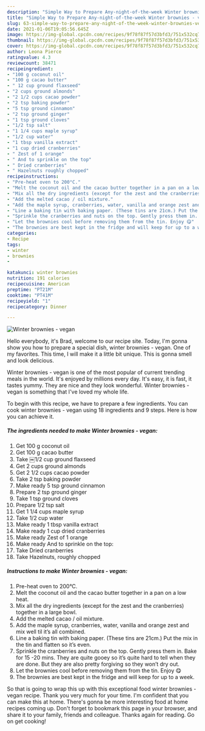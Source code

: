 ```yaml
---
description: "Simple Way to Prepare Any-night-of-the-week Winter brownies - vegan"
title: "Simple Way to Prepare Any-night-of-the-week Winter brownies - vegan"
slug: 63-simple-way-to-prepare-any-night-of-the-week-winter-brownies-vegan
date: 2021-01-06T19:05:56.645Z
image: https://img-global.cpcdn.com/recipes/9f78f87f57d3bfd3/751x532cq70/winter-brownies-vegan-recipe-main-photo.jpg
thumbnail: https://img-global.cpcdn.com/recipes/9f78f87f57d3bfd3/751x532cq70/winter-brownies-vegan-recipe-main-photo.jpg
cover: https://img-global.cpcdn.com/recipes/9f78f87f57d3bfd3/751x532cq70/winter-brownies-vegan-recipe-main-photo.jpg
author: Leona Pierce
ratingvalue: 4.3
reviewcount: 38471
recipeingredient:
- "100 g coconut oil"
- "100 g cacao butter"
- " 12 cup ground flaxseed"
- "2 cups ground almonds"
- "2 1/2 cups cacao powder"
- "2 tsp baking powder"
- "5 tsp ground cinnamon"
- "2 tsp ground ginger"
- "1 tsp ground cloves"
- "1/2 tsp salt"
- "1 1/4 cups maple syrup"
- "1/2 cup water"
- "1 tbsp vanilla extract"
- "1 cup dried cranberries"
- " Zest of 1 orange"
- " And to sprinkle on the top"
- " Dried cranberries"
- " Hazelnuts roughly chopped"
recipeinstructions:
- "Pre-heat oven to 200°C."
- "Melt the coconut oil and the cacao butter together in a pan on a low heat."
- "Mix all the dry ingredients (except for the zest and the cranberries) together in a large bowl."
- "Add the melted cacao / oil mixture."
- "Add the maple syrup, cranberries, water, vanilla and orange zest and mix well til it’s all combined."
- "Line a baking tin with baking paper. (These tins are 21cm.) Put the mix in the tin and flatten so it’s even."
- "Sprinkle the cranberries and nuts on the top. Gently press them in. Bake for 15 -20 mins. They are quite gooey so it’s quite hard to tell when they are done. But they are also pretty forgiving so they won’t dry out."
- "Let the brownies cool before removing them from the tin. Enjoy 😋"
- "The brownies are best kept in the fridge and will keep for up to a week."
categories:
- Recipe
tags:
- winter
- brownies
- 

katakunci: winter brownies  
nutrition: 191 calories
recipecuisine: American
preptime: "PT21M"
cooktime: "PT41M"
recipeyield: "1"
recipecategory: Dinner

---
```



![Winter brownies - vegan](https://img-global.cpcdn.com/recipes/9f78f87f57d3bfd3/751x532cq70/winter-brownies-vegan-recipe-main-photo.jpg)

Hello everybody, it's Brad, welcome to our recipe site. Today, I'm gonna show you how to prepare a special dish, winter brownies - vegan. One of my favorites. This time, I will make it a little bit unique. This is gonna smell and look delicious.



Winter brownies - vegan is one of the most popular of current trending meals in the world. It's enjoyed by millions every day. It's easy, it is fast, it tastes yummy. They are nice and they look wonderful. Winter brownies - vegan is something that I've loved my whole life.


To begin with this recipe, we have to prepare a few ingredients. You can cook winter brownies - vegan using 18 ingredients and 9 steps. Here is how you can achieve it.

<!--inarticleads1-->

##### The ingredients needed to make Winter brownies - vegan:

1. Get 100 g coconut oil
1. Get 100 g cacao butter
1. Take  ￼1/2 cup ground flaxseed
1. Get 2 cups ground almonds
1. Get 2 1/2 cups cacao powder
1. Take 2 tsp baking powder
1. Make ready 5 tsp ground cinnamon
1. Prepare 2 tsp ground ginger
1. Take 1 tsp ground cloves
1. Prepare 1/2 tsp salt
1. Get 1 1/4 cups maple syrup
1. Take 1/2 cup water
1. Make ready 1 tbsp vanilla extract
1. Make ready 1 cup dried cranberries
1. Make ready  Zest of 1 orange
1. Make ready  And to sprinkle on the top:
1. Take  Dried cranberries
1. Take  Hazelnuts, roughly chopped




<!--inarticleads2-->

##### Instructions to make Winter brownies - vegan:

1. Pre-heat oven to 200°C.
1. Melt the coconut oil and the cacao butter together in a pan on a low heat.
1. Mix all the dry ingredients (except for the zest and the cranberries) together in a large bowl.
1. Add the melted cacao / oil mixture.
1. Add the maple syrup, cranberries, water, vanilla and orange zest and mix well til it’s all combined.
1. Line a baking tin with baking paper. (These tins are 21cm.) Put the mix in the tin and flatten so it’s even.
1. Sprinkle the cranberries and nuts on the top. Gently press them in. Bake for 15 -20 mins. They are quite gooey so it’s quite hard to tell when they are done. But they are also pretty forgiving so they won’t dry out.
1. Let the brownies cool before removing them from the tin. Enjoy 😋
1. The brownies are best kept in the fridge and will keep for up to a week.




So that is going to wrap this up with this exceptional food winter brownies - vegan recipe. Thank you very much for your time. I'm confident that you can make this at home. There's gonna be more interesting food at home recipes coming up. Don't forget to bookmark this page in your browser, and share it to your family, friends and colleague. Thanks again for reading. Go on get cooking!
